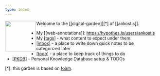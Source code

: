 ```yaml
---
type: index
---
```

<img src="https://avatars.githubusercontent.com/u/501585?s=400&u=7890857e8bd8ee538a30d78f4966fae64c104830&v=4" width=100 align="left">

Welcome to the [[digital-garden]][*] of [[ankostis]].

- My [[web-annotations]]: https://hypothes.is/users/ankostis
- My [[tags]] - what content to expect under them
- [[inbox]] - a place to write down quick notes to be categorized later
- [[todo]] - a place to keep track of things to do
- [[PKDB]] - Personal Knowledge Database setup & TODOs

[*]: this garden is based on [foam](https://foambubble.github.io/foam/).

[//begin]: # "Autogenerated link references for markdown compatibility"
[tags]: tags.md "Tags"
[inbox]: inbox.md "Inbox"
[todo]: todo.md "Todo"
[PKDB]: pkdb.md "Personal Knowledge Database"
[//end]: # "Autogenerated link references"
